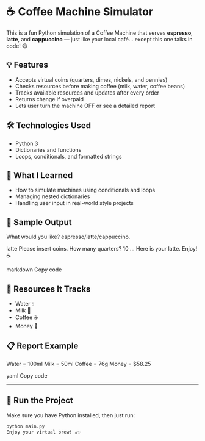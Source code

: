 # ☕ Coffee Machine Simulator

This is a fun Python simulation of a Coffee Machine that serves **espresso**, **latte**, and **cappuccino** — just like your local café... except this one talks in code! 😄

## 💡 Features

- Accepts virtual coins (quarters, dimes, nickels, and pennies)
- Checks resources before making coffee (milk, water, coffee beans)
- Tracks available resources and updates after every order
- Returns change if overpaid
- Lets user turn the machine OFF or see a detailed report

## 🛠️ Technologies Used

- Python 3
- Dictionaries and functions
- Loops, conditionals, and formatted strings

## 🧠 What I Learned

- How to simulate machines using conditionals and loops
- Managing nested dictionaries
- Handling user input in real-world style projects

## 📸 Sample Output
What would you like? espresso/latte/cappuccino.

latte
Please insert coins.
How many quarters? 10
...
Here is your latte. Enjoy! ☕

markdown
Copy code

## 🧃 Resources It Tracks

- Water 💧
- Milk 🥛
- Coffee ☕
- Money 💸

## 📋 Report Example

Water = 100ml
Milk = 50ml
Coffee = 76g
Money = $58.25

yaml
Copy code

---

## 🤖 Run the Project

Make sure you have Python installed, then just run:

```bash
python main.py
Enjoy your virtual brew! ☕✨


